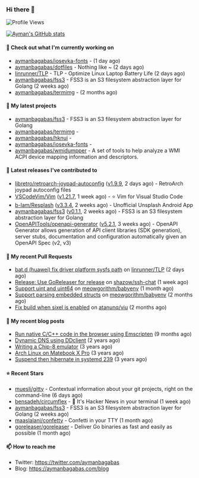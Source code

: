 ### Hi there 👋

![Profile Views](https://komarev.com/ghpvc/?username=aymanbagabas&label=PROFILE+VIEWS)

[![Ayman's GitHub stats](https://github-readme-stats.vercel.app/api?username=aymanbagabas&count_private=true&show_icons=true)](https://github.com/anuraghazra/github-readme-stats)

#### 👷 Check out what I'm currently working on

- [aymanbagabas/iosevka-fonts](https://github.com/aymanbagabas/iosevka-fonts) -  (1 day ago)
- [aymanbagabas/dotfiles](https://github.com/aymanbagabas/dotfiles) - Nothing like ~ (2 days ago)
- [linrunner/TLP](https://github.com/linrunner/TLP) - TLP - Optimize Linux Laptop Battery Life (2 days ago)
- [aymanbagabas/fss3](https://github.com/aymanbagabas/fss3) - FSS3 is an S3 filesystem abstraction layer for Golang (2 weeks ago)
- [aymanbagabas/termimg](https://github.com/aymanbagabas/termimg) -  (2 months ago)

#### 🌱 My latest projects

- [aymanbagabas/fss3](https://github.com/aymanbagabas/fss3) - FSS3 is an S3 filesystem abstraction layer for Golang
- [aymanbagabas/termimg](https://github.com/aymanbagabas/termimg) - 
- [aymanbagabas/hknui](https://github.com/aymanbagabas/hknui) - 
- [aymanbagabas/iosevka-fonts](https://github.com/aymanbagabas/iosevka-fonts) - 
- [aymanbagabas/wmidumpper](https://github.com/aymanbagabas/wmidumpper) - A set of tools to help analyze a WMI ACPI device mapping information and descriptors.

#### 🔭 Latest releases I've contributed to

- [libretro/retroarch-joypad-autoconfig](https://github.com/libretro/retroarch-joypad-autoconfig) ([v1.9.9](https://github.com/libretro/retroarch-joypad-autoconfig/releases/tag/v1.9.9), 2 days ago) - RetroArch joypad autoconfig files
- [VSCodeVim/Vim](https://github.com/VSCodeVim/Vim) ([v1.21.7](https://github.com/VSCodeVim/Vim/releases/tag/v1.21.7), 1 week ago) - :star: Vim for Visual Studio Code
- [b-lam/Resplash](https://github.com/b-lam/Resplash) ([v3.3.4](https://github.com/b-lam/Resplash/releases/tag/v3.3.4), 2 weeks ago) - Unofficial Unsplash Android App
- [aymanbagabas/fss3](https://github.com/aymanbagabas/fss3) ([v0.1.1](https://github.com/aymanbagabas/fss3/releases/tag/v0.1.1), 2 weeks ago) - FSS3 is an S3 filesystem abstraction layer for Golang
- [OpenAPITools/openapi-generator](https://github.com/OpenAPITools/openapi-generator) ([v5.2.1](https://github.com/OpenAPITools/openapi-generator/releases/tag/v5.2.1), 3 weeks ago) - OpenAPI Generator allows generation of API client libraries (SDK generation), server stubs, documentation and configuration automatically given an OpenAPI Spec (v2, v3)

#### 🔨 My recent Pull Requests

- [bat.d (huawei) fix driver platform sysfs path](https://github.com/linrunner/TLP/pull/577) on [linrunner/TLP](https://github.com/linrunner/TLP) (2 days ago)
- [Release: Use GoReleaser for release](https://github.com/shazow/ssh-chat/pull/400) on [shazow/ssh-chat](https://github.com/shazow/ssh-chat) (1 week ago)
- [Support uint and uint64](https://github.com/meowgorithm/babyenv/pull/2) on [meowgorithm/babyenv](https://github.com/meowgorithm/babyenv) (1 month ago)
- [Support parsing embedded structs](https://github.com/meowgorithm/babyenv/pull/1) on [meowgorithm/babyenv](https://github.com/meowgorithm/babyenv) (2 months ago)
- [Fix build when sixel is enabled](https://github.com/atanunq/viu/pull/76) on [atanunq/viu](https://github.com/atanunq/viu) (2 months ago)

#### 📜 My recent blog posts

- [Run native C/C&#43;&#43; code in the browser using Emscripten](https://aymanbagabas.com/blog/2020/11/18/run-native-c-c&#43;&#43;-code-in-the-browser-using-emscripten.html) (9 months ago)
- [Dynamic DNS using DDclient](https://aymanbagabas.com/blog/2019/02/16/dynamic-dns-using-ddclient.html) (2 years ago)
- [Writing a Chip-8 emulator](https://aymanbagabas.com/blog/2018/09/17/chip-8-emulator.html) (3 years ago)
- [Arch Linux on Matebook X Pro](https://aymanbagabas.com/blog/2018/07/23/archlinux-on-matebook-x-pro.html) (3 years ago)
- [Suspend then hibernate in systemd 239](https://aymanbagabas.com/blog/2018/07/18/suspend-then-hibernate.html) (3 years ago)

#### ⭐ Recent Stars

- [muesli/gitty](https://github.com/muesli/gitty) - Contextual information about your git projects, right on the command-line (6 days ago)
- [bensadeh/circumflex](https://github.com/bensadeh/circumflex) - 🌿 It&#39;s Hacker News in your terminal (1 week ago)
- [aymanbagabas/fss3](https://github.com/aymanbagabas/fss3) - FSS3 is an S3 filesystem abstraction layer for Golang (2 weeks ago)
- [maaslalani/confetty](https://github.com/maaslalani/confetty) - Confetti in your TTY (1 month ago)
- [goreleaser/goreleaser](https://github.com/goreleaser/goreleaser) - Deliver Go binaries as fast and easily as possible (1 month ago)

#### 📫 How to reach me

- Twitter: https://twitter.com/aymanbagabas
- Blog: https://aymanbagabas.com/blog

